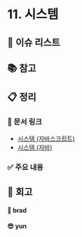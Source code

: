 # 11. 시스템

## :pushpin: 이슈 리스트

## :books: 참고

## :clipboard: 정리

### :link: 문서 링크

- [시스템 (자바스크립트)](./brad_javascript.md)
- [시스템 (자바)](./heewhy_java.md)

### :white_check_mark: 주요 내용

## :pray: 회고

#### :bread: brad

#### :sunglasses: yun
